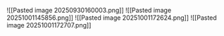 ![[Pasted image 20250930160003.png]]
![[Pasted image 20251001145856.png]]
![[Pasted image 20251001172624.png]]
![[Pasted image 20251001172707.png]]

